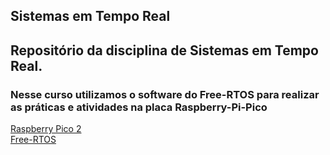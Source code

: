 ## Sistemas em Tempo Real

## Repositório da disciplina de Sistemas em Tempo Real.
### Nesse curso utilizamos o software do Free-RTOS para realizar as práticas e atividades na placa Raspberry-Pi-Pico

[Raspberry Pico 2](https://www.raspberrypi.com/documentation/microcontrollers/pico-series.html)
\
[Free-RTOS](https://freertos.org/)

